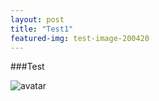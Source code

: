 ```yaml
---
layout: post
title: "Test1"
featured-img: test-image-200420
---
```

###Test

![avatar](/Users/mi/Documents/GitHub/mitchellprojects.github.io/assets/img/posts/test-image-200420)